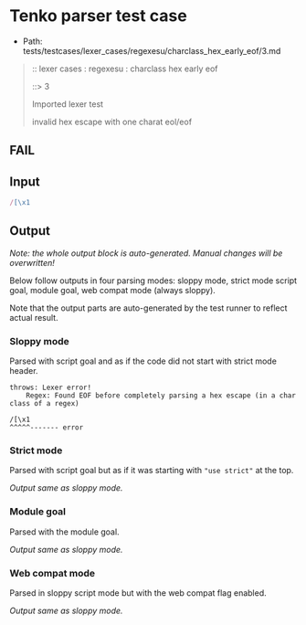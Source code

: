 # Tenko parser test case

- Path: tests/testcases/lexer_cases/regexesu/charclass_hex_early_eof/3.md

> :: lexer cases : regexesu : charclass hex early eof
>
> ::> 3
>
> Imported lexer test
>
> invalid hex escape with one charat eol/eof

## FAIL

## Input

`````js
/[\x1
`````

## Output

_Note: the whole output block is auto-generated. Manual changes will be overwritten!_

Below follow outputs in four parsing modes: sloppy mode, strict mode script goal, module goal, web compat mode (always sloppy).

Note that the output parts are auto-generated by the test runner to reflect actual result.

### Sloppy mode

Parsed with script goal and as if the code did not start with strict mode header.

`````
throws: Lexer error!
    Regex: Found EOF before completely parsing a hex escape (in a char class of a regex)

/[\x1
^^^^^------- error
`````

### Strict mode

Parsed with script goal but as if it was starting with `"use strict"` at the top.

_Output same as sloppy mode._

### Module goal

Parsed with the module goal.

_Output same as sloppy mode._

### Web compat mode

Parsed in sloppy script mode but with the web compat flag enabled.

_Output same as sloppy mode._
